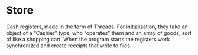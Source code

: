 # Store
Cash registers, made in the form of Threads. For initialization, they take an object of a “Cashier” type, who “operates” them and an array of goods, sort of like a shopping cart. When the program starts the registers work synchronized and create receipts that write to files. 
